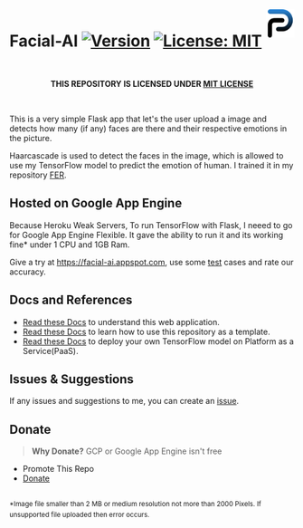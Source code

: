 <img src="https://raw.githubusercontent.com/PradyumnaKrishna/PradyumnaKrishna/master/logo.svg" alt="Logo" title="Logo" align="right" height="50" width="50"/>

# Facial-AI [![Version][Version-Badge]][Version] [![License: MIT][License-Badge]](LICENSE.md)
<br>

<p align="center"><b>
THIS REPOSITORY IS LICENSED UNDER <a href="https://github.com/PradyumnaKrishna/Facial-AI/blob/main/LICENSE.md">MIT LICENSE</a></b></p>

</br>

This is a very simple Flask app that let's the user upload a image and detects how many (if any) faces are there and their respective emotions in the picture.

Haarcascade is used to detect the faces in the image, which is allowed to use my TensorFlow model to predict the emotion of human. I trained it in my repository [FER](https://github.com/PradyumnaKrishna/FER).

## Hosted on Google App Engine

Because Heroku Weak Servers, To run TensorFlow with Flask, I neeed to go for Google App Engine Flexible. It gave the ability to run it and its working fine* under 1 CPU and 1GB Ram.

Give a try at <https://facial-ai.appspot.com>, use some [test](test) cases and rate our accuracy.

## Docs and References


- [Read these Docs](Docs/The%20Web%20Application.md) to understand this web application.
- [Read these Docs](Docs/Getting%20Started.md) to learn how to use this repository as a template.
- [Read these Docs](Docs/Getting%20Started.md) to deploy your own TensorFlow model on Platform as a Service(PaaS).

## Issues & Suggestions
 If any issues and suggestions to me, you can create an [issue](https://github.com/PradyumnaKrishna/FER/issues).

 ## Donate
> **Why Donate?** GCP or Google App Engine isn't free
 - Promote This Repo
 - [Donate](https://www.paypal.me/pradyumnakrishna)
 
<h2></h2>
<sup>*Image file smaller than 2 MB or medium resolution not more than 2000 Pixels. If unsupported file uploaded then error occurs.</sup>

[License-Badge]:        https://img.shields.io/badge/License-MIT-red.svg
[Version]:              https://github.com/PradyumnaKrishna/Facial-AI/tags/
[Version-Badge]:        https://img.shields.io/github/v/tag/PradyumnaKrishna/Facial-AI?label=Version